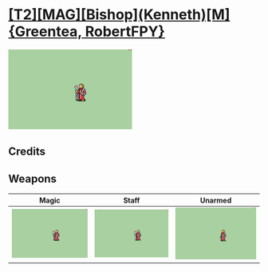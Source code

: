 # [\[T2\]\[MAG\]\[Bishop\]\(Kenneth\)\[M\]{Greentea, RobertFPY}](./)

<img src="./6.%20Magic/Magic_000.png" alt="[T2][MAG][Bishop](Kenneth)[M]{Greentea, RobertFPY} standing" />

## Credits



## Weapons


|Magic |Staff |Unarmed |
|  :---: | :---: | :---: |
| <img alt="Magic animation" src="./6.%20Magic/Magic.gif" /> | <img alt="Staff animation" src="./7.%20Staff/Staff.gif" /> | <img alt="Unarmed animation" src="./8.%20Unarmed/Unarmed.gif" /> |
